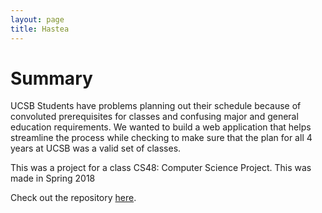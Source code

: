```yaml
---
layout: page
title: Hastea
---
```


# Summary

UCSB Students have problems planning out their schedule because of convoluted prerequisites for classes and confusing major and general education requirements. We wanted to build a web application that helps streamline the process while checking to make sure that the plan for all 4 years at UCSB was a valid set of classes.

This was a project for a class CS48: Computer Science Project. This was made in Spring 2018

Check out the repository [here](https://github.com/BLimmie/Scheduler).